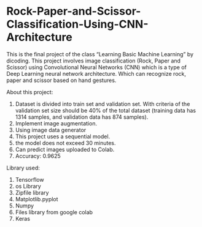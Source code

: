 # Rock-Paper-and-Scissor-Classification-Using-CNN-Architecture
This is the final project of the class “Learning Basic Machine Learning” by dicoding. 
This project involves image classification (Rock, Paper and Scissor) using Convolutional Neural Networks (CNN)  which is a type of Deep Learning neural network architecture.
Which can recognize rock, paper and scissor based on hand gestures.

About this project: 
1. Dataset is divided into train set and validation set. With criteria of the validation set size should be 40% of the total dataset (training data has 1314 samples, and validation data has 874 samples).
2. Implement image augmentation.
3. Using image data generator
4. This project uses a sequential model.
5. the model does not exceed 30 minutes.
6. Can predict images uploaded to Colab.
7. Accuracy: 0.9625

Library used: 
1. Tensorflow 
2. os Library
3. Zipfile library
4. Matplotlib.pyplot 
5. Numpy
6. Files library from google colab
7. Keras
